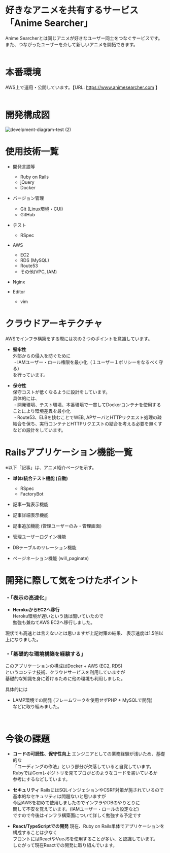 # 好きなアニメを共有するサービス「Anime Searcher」
Anime Searcherとは同じアニメが好きなユーザー同士をつなぐサービスです。</br>
また、つながったユーザーを介して新しいアニメを開拓できます。</br>
<br/>

# 本番環境
AWS上で運用・公開しています。【URL: https://www.animesearcher.com 】
<br/><br/>

# 開発構成図

![develpment-diagram-test (2)](https://user-images.githubusercontent.com/63719647/102009574-adbc4280-3d7b-11eb-96e6-47eba4c0a467.png)

# 使用技術一覧

* 開発言語等

  * Ruby on Rails
  * jQuery
  * Docker

* バージョン管理

  * Git (Linux環境・CUI)
  * GitHub

* テスト

  * RSpec

* AWS

  * EC2
  * RDS (MySQL)
  * Route53
  * その他(VPC, IAM)

* Nginx

* Editor

  * vim  

# クラウドアーキテクチャ
AWSでインフラ構築をする際には次の２つのポイントを意識しています。

* __堅牢性__  
外部からの侵入を防ぐために  
・IAMユーザー・ロール権限を最小化（１ユーザー１ポリシーをなるべく守る）  
を行っています。  

* __保守性__  
保守コストが低くなるように設計をしています。  
具体的には、  
・開発環境、テスト環境、本番環境で一貫してDockerコンテナを使用することにより環境差異を最小化  
・Route53、ELBを挟むことでWEB, APサーバとHTTPリクエスト処理の疎結合を保ち、実行コンテナとHTTPリクエストの結合を考える必要を無くす  
などの設計をしています。  

# Railsアプリケーション機能一覧
※以下「記事」は、アニメ紹介ページを示す。

* __単体/統合テスト機能 (自動)__
  * RSpec
  * FactoryBot
  
* 記事一覧表示機能
* 記事詳細表示機能
* 記事追加機能 (管理ユーザーのみ・管理画面)
* 管理ユーザーログイン機能
* DBテーブルのリレーション機能
* ページネーション機能 (will_paginate)

# 開発に際して気をつけたポイント

### __・「表示の高速化」__
  * __HerokuからEC2へ移行__  
    Heroku環境が遅いという話は聞いていたので  
    勉強も兼ねてAWS EC2へ移行しました。  
    
現状でも高速とは言えないとは思いますが上記対策の結果、
表示速度は1.5倍以上になりました。  

 ### __・「基礎的な環境構築を経験する」__

  このアプリケーションの構成はDocker + AWS (EC2, RDS)  
  というコンテナ技術、クラウドサービスを利用していますが  
  基礎的な知識を身に着けるために他の環境も利用しました。  
  
  具体的には  
  * LAMP環境での開発 (フレームワークを使用せずPHP + MySQLで開発)  
  などに取り組みました。  
  <br/>

# 今後の課題

* __コードの可読性、保守性向上__
エンジニアとしての業務経験が浅いため、基礎的な  
「コーディングの作法」という部分が欠落していると自覚しています。  
RubyではGemレポジトリを見てプロがどのようなコードを書いているか  
参考にするなどしています。  

* __セキュリティ__
RailsにはSQLインジェションやCSRF対策が施されているので  
基本的なセキュリティは問題ないと思いますが  
今回AWSを初めて使用しましたのでインフラやDBのやりとりに  
関して不安を覚えています。(IAMユーザー・ロールの設定など)  
ですので今後はインフラ構築面について詳しく勉強する予定です  

* __React/TypeScriptでの開発__
現在、Ruby on Rails単体でアプリケーションを構成することは少なく  
フロントにはReactやVueJSを使用することが多い、と認識しています。  
したがって現在Reactでの開発に取り組んでいます。  
